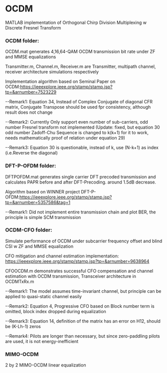 # OCDM
MATLAB implementation of Orthogonal Chirp Division Multiplexing w Discrete Fresnel Transform 


### OCDM folder: 

OCDM.mat generates 4,16,64-QAM OCDM transmission bit rate under ZF and MMSE equalizations

Transmitter.m, Channel.m, Receiver.m are Transmitter, multipath channel, receiver architecture simulations respectively 

Implementation algorithm based on Seminal Paper on OCDM:https://ieeexplore.ieee.org/stamp/stamp.jsp?tp=&arnumber=7523229

--Remark1: Equation 34, Instead of Complex Conjugate of diagonal CFR matrix, Conjugate Transpose should be used fpr consistency, although result does not change  

--Remark2: Currently Only support even number of sub-carriers, odd number Fresnel transform not implemented (Update: fixed, but equation 30 odd number Zadoff-Chu Sequence is changed to k(k+1) for it to work, needs mathematically proof of relation under equation 29) 

--Remark3: Equation 30 is questionable, instead of k, use (N-k+1) as index (i.e.Reverse the diagonal)


### DFT-P-OFDM folder: 

DFTPOFDM.mat generates single carrier DFT precoded transmission and calculates PAPR before and after DFT-Precoding. around 1.5dB decrease. 

Algorithm based on WINNER project DFT-P-OFDM:https://ieeexplore.ieee.org/stamp/stamp.jsp?tp=&arnumber=5357586&tag=1

--Remark1: Did not implement entire transmission chain and plot BER, the principle is simple SCM transmission


### OCDM-CFO folder:

Simulate performance of OCDM under subcarrier frequency offset and blind CSI w ZF and MMSE equalization 

CFO mitigation and channel estimation implementation: https://ieeexplore.ieee.org/stamp/stamp.jsp?tp=&arnumber=9638964

CFOOCDM.m demonstrates successful CFO compensation and channel estimation with OCDM transmission, Transceiver architecture in OCDMTxRx.m

--Remark1: The model assumes time-invariant channel, but principle can be applied to quasi-static channel easily

--Remark2: Equation 4, Progressive CFO based on Block number term is omitted, block index dropped during equalization

--Remark3: Equation 14, definition of the matrix has an error on H12, should be (K-Lh-1) zeros

--Remark4: Pilots are longer than necessary, but since zero-paddling pilots are used, it is not energy-inefficient 

### MIMO-OCDM
 2 by 2 MIMO-OCDM linear equalization 
